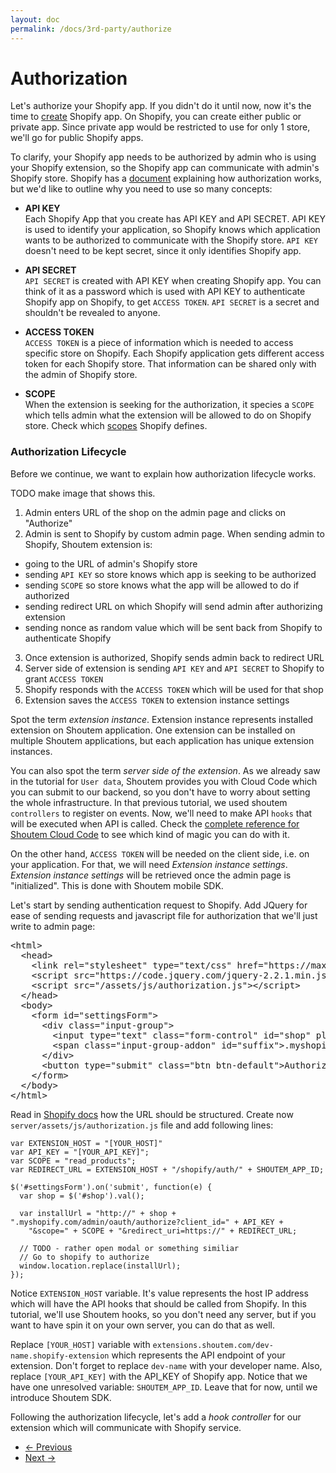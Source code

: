 ```yaml
---
layout: doc
permalink: /docs/3rd-party/authorize
---
```


# Authorization

Let's authorize your Shopify app. If you didn't do it until now, now it's the time to [create](TODO) Shopify app. On Shopify, you can create either public or private app. Since private app would be restricted to use for only 1 store, we'll go for public Shopify apps.

To clarify, your Shopify app needs to be authorized by admin who is using your Shopify extension, so the Shopify app can communicate with admin's Shopify store. Shopify has a [document](TODO) explaining how authorization works, but we'd like to outline why you need to use so many concepts:

- **API KEY** <br />
  Each Shopify App that you create has API KEY and API SECRET. API KEY is used to identify your application, so Shopify knows which application wants to be authorized to communicate with the Shopify store. `API KEY` doesn't need to be kept secret, since it only identifies Shopify app.

- **API SECRET** <br />
  `API SECRET` is created with API KEY when creating Shopify app. You can think of it as a password which is used with API KEY to authenticate Shopify app on Shopify, to get `ACCESS TOKEN`. `API SECRET` is a secret and shouldn't be revealed to anyone.

- **ACCESS TOKEN** <br />
  `ACCESS TOKEN` is a piece of information which is needed to access specific store on Shopify. Each Shopify application gets different access token for each Shopify store. That information can be shared only with the admin of Shopify store.

- **SCOPE** <br />
  When the extension is seeking for the authorization, it species a `SCOPE` which tells admin what the extension will be allowed to do on Shopify store. Check which [scopes](https://docs.shopify.com/api/guides/authentication/oauth#scopes) Shopify defines.

### Authorization Lifecycle

Before we continue, we want to explain how authorization lifecycle works.

TODO make image that shows this.

1. Admin enters URL of the shop on the admin page and clicks on "Authorize"
2. Admin is sent to Shopify by custom admin page. When sending admin to Shopify, Shoutem extension is:
  - going to the URL of admin's Shopify store
  - sending `API KEY` so store knows which app is seeking to be authorized
  - sending `SCOPE` so store knows what the app will be allowed to do if authorized
  - sending redirect URL on which Shopify will send admin after authorizing extension
  - sending nonce as random value which will be sent back from Shopify to authenticate Shopify
3. Once extension is authorized, Shopify sends admin back to redirect URL
4. Server side of extension is sending `API KEY` and `API SECRET` to Shopify to grant `ACCESS TOKEN`
5. Shopify responds with the `ACCESS TOKEN` which will be used for that shop
6. Extension saves the `ACCESS TOKEN` to extension instance settings

Spot the term _extension instance_. Extension instance represents installed extension on Shoutem application. One extension can be installed on multiple Shoutem applications, but each application has unique extension instances.

You can also spot the term _server side of the extension_. As we already saw in the tutorial for `User data`, Shoutem provides you with Cloud Code which you can submit to our backend, so you don't have to worry about setting the whole infrastructure. In that previous tutorial, we used shoutem `controllers` to register on events. Now, we'll need to make API `hooks` that will be executed when API is called. Check the [complete reference for Shoutem Cloud Code](TODO) to see which kind of magic you can do with it.

On the other hand, `ACCESS TOKEN` will be needed on the client side, i.e. on your application. For that, we will need _Extension instance settings_. _Extension instance settings_ will be retrieved once the admin page is "initialized". This is done with Shoutem mobile SDK.

Let's start by sending authentication request to Shopify. Add JQuery for ease of sending requests and javascript file for authorization that we'll just write to admin page:

<pre>
&lt;html>
  &lt;head>
    &lt;link rel="stylesheet" type="text/css" href="https://maxcdn.bootstrapcdn.com/bootstrap/3.3.6/css/bootstrap.min.css">
<span class="newCode">    &lt;script src="https://code.jquery.com/jquery-2.2.1.min.js">&lt;/script></span>
<span class="newCode">    &lt;script src="/assets/js/authorization.js">&lt;/script></span>
  &lt;/head>
  &lt;body>    
    &lt;form id="settingsForm">
      &lt;div class="input-group">
        &lt;input type="text" class="form-control" id="shop" placeholder="Shop url" aria-describedby="suffix" >
        &lt;span class="input-group-addon" id="suffix">.myshopify.com&lt;/span>
      &lt;/div>
      &lt;button type="submit" class="btn btn-default">Authorize&lt;/button>
    &lt;/form>
  &lt;/body>
&lt;/html>
</pre>

Read in [Shopify docs](TODO) how the URL should be structured. Create now `server/assets/js/authorization.js` file and add following lines:

```
var EXTENSION_HOST = "[YOUR_HOST]"
var API_KEY = "[YOUR_API_KEY]";
var SCOPE = "read_products";
var REDIRECT_URL = EXTENSION_HOST + "/shopify/auth/" + SHOUTEM_APP_ID;

$('#settingsForm').on('submit', function(e) {
  var shop = $('#shop').val();

  var installUrl = "http://" + shop + ".myshopify.com/admin/oauth/authorize?client_id=" + API_KEY + 
    "&scope=" + SCOPE + "&redirect_uri=https://" + REDIRECT_URL;

  // TODO - rather open modal or something similiar
  // Go to shopify to authorize
  window.location.replace(installUrl);
});

```

Notice `EXTENSION_HOST` variable. It's value represents the host IP address which will have the API hooks that should be called from Shopify. In this tutorial, we'll use Shoutem hooks, so you don't need any server, but if you want to have spin it on your own server, you can do that as well.

Replace `[YOUR_HOST]` variable with `extensions.shoutem.com/dev-name.shopify-extension` which represents the API endpoint of your extension. Don't forget to replace `dev-name` with your developer name. Also, replace `[YOUR_API_KEY]` with the API_KEY of Shopify app. Notice that we have one unresolved variable: `SHOUTEM_APP_ID`. Leave that for now, until we introduce Shoutem SDK.

Following the authorization lifecycle, let's add a _hook controller_ for our extension which will communicate with Shopify service.

<nav>
  <ul class="pager">
    <li class="previous">
      <a href="http://shoutem.github.io/docs/3rd-party/custom-admin-page"><span aria-hidden="true">&larr;</span> Previous</a>
    </li>
    <li class="next">
      <a href="http://shoutem.github.io/docs/3rd-party/hooks">Next <span aria-hidden="true">&rarr;</span></a>
    </li>
  </ul>
</nav>
